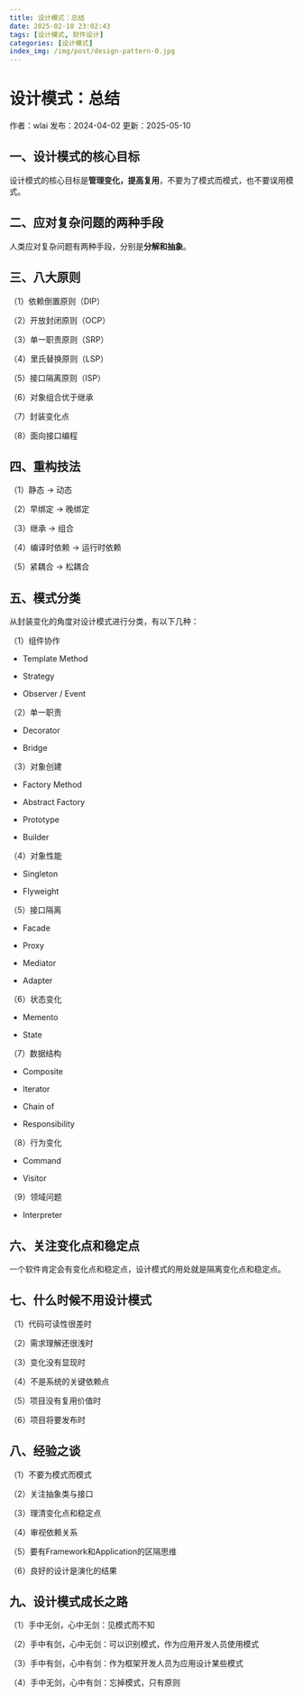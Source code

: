 ```yaml
---
title: 设计模式：总结
date: 2025-02-10 23:02:43
tags: [设计模式, 软件设计]
categories: [设计模式]
index_img: /img/post/design-pattern-0.jpg
---
```


# 设计模式：总结

作者：wlai
发布：2024-04-02
更新：2025-05-10

## 一、设计模式的核心目标

设计模式的核心目标是**管理变化，提高复用**，不要为了模式而模式，也不要误用模式。

## 二、应对复杂问题的两种手段

人类应对复杂问题有两种手段，分别是**分解和抽象**。

## 三、八大原则

（1）依赖倒置原则（DIP）

（2）开放封闭原则（OCP）

（3）单一职责原则（SRP）

（4）里氏替换原则（LSP）

（5）接口隔离原则（ISP）

（6）对象组合优于继承

（7）封装变化点

（8）面向接口编程

## 四、重构技法

（1）静态 -> 动态

（2）早绑定 -> 晚绑定

（3）继承 -> 组合

（4）编译时依赖 -> 运行时依赖

（5）紧耦合 -> 松耦合

## 五、模式分类

从封装变化的角度对设计模式进行分类，有以下几种：

（1）组件协作

- Template Method

- Strategy

- Observer / Event

（2）单一职责

- Decorator

- Bridge

（3）对象创建

- Factory Method

- Abstract Factory

- Prototype

- Builder

（4）对象性能

- Singleton

- Flyweight

（5）接口隔离

- Facade

- Proxy

- Mediator

- Adapter

（6）状态变化

- Memento

- State

（7）数据结构

- Composite

- Iterator

- Chain of

- Responsibility

（8）行为变化

- Command

- Visitor

（9）领域问题

- Interpreter

## 六、关注变化点和稳定点

一个软件肯定会有变化点和稳定点，设计模式的用处就是隔离变化点和稳定点。

## 七、什么时候不用设计模式

（1）代码可读性很差时

（2）需求理解还很浅时

（3）变化没有显现时

（4）不是系统的关键依赖点

（5）项目没有复用价值时

（6）项目将要发布时


## 八、经验之谈

（1）不要为模式而模式

（2）关注抽象类与接口

（3）理清变化点和稳定点

（4）审视依赖关系

（5）要有Framework和Application的区隔思维

（6）良好的设计是演化的结果

## 九、设计模式成长之路

（1）手中无剑，心中无剑：见模式而不知

（2）手中有剑，心中无剑：可以识别模式，作为应用开发人员使用模式

（3）手中有剑，心中有剑：作为框架开发人员为应用设计某些模式

（4）手中无剑，心中有剑：忘掉模式，只有原则

